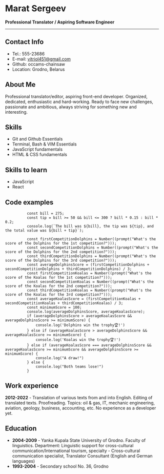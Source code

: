 # Marat Sergeev

**Professional Translator / Aspiring Software Engineer**

---

## Contact Info

- Tel.: 555-23686
- E-mail: vitriol451@gmail.com
- Github: occams-chainsaw
- Location: Grodno, Belarus

## About Me

Professional translator/editor, aspiring front-end developer. Organized, dedicated, enthusiastic and hard-working. Ready to face new challenges, passionate and ambitious, always striving for something new and interesting.

## Skills

- Git and Github Essentials
- Terminal, Bash & VIM Essentials
- JavaScript fundamentals
- HTML & CSS fundamentals

## Skills to learn

- JavaScript
- React

## Code examples

```
          const bill = 275;
          const tip = bill >= 50 && bill <= 300 ? bill * 0.15 : bill * 0.2;
          console.log(`The bill was ${bill}, the tip was ${tip}, and the total value was ${bill + tip}`);
```

```
          const firstCompetitionDolphins = Number((prompt("What's the score of the Dolphins for the 1st competition?")));
          const secondCompetitionDolphins = Number((prompt("What's the score of the Dolphins for the 2nd competition?")));
          const thirdCompetitionDolphins = Number((prompt("What's the score of the Dolphins for the 3rd competition?")));
          const averageDolphinsScore = (firstCompetitionDolphins + secondCompetitionDolphins + thirdCompetitionDolphins) / 3;
          const firstCompetitionKoalas = Number((prompt("What's the score of the Koalas for the 1st competition?")));
          const secondCompetitionKoalas = Number((prompt("What's the score of the Koalas for the 2nd competition?")));
          const thirdCompetitionKoalas = Number((prompt("What's the score of the Koalas for the 3rd competition?")));
          const averageKoalasScore = (firstCompetitionKoalas + secondCompetitionKoalas + thirdCompetitionKoalas) / 3;
          const minimumScore = 100;
          console.log(averageDolphinsScore, averageKoalasScore);
          if (averageDolphinsScore > averageKoalasScore && averageDolphinsScore >= minimumScore) {
              console.log('Dolphins win the trophy🏆!')
          } else if (averageKoalasScore > averageDolphinsScore && averageKoalasScore >= minimumScore) {
              console.log('Koalas win the trophy🏆!')
          } else if (averageKoalasScore === averageDolphinsScore && averageKoalasScore >= minimumScore && averageDolphinsScore >= minimumScore) {
              console.log("A draw!")
          } else {
              console.log("Both teams lose!")
          }
```

## Work experience

**2012-2022** - Translation of various texts from and into English. Editing of translated texts. Proofreading. Topics: oil & gas, IT, mechanic engineering, aviation, geology, business, accounting, etc. No experience as a developer yet.

## Education

- **2004-2009** - Yanka Kupala State University of Grodno. Faculty of linguistics. Department: Linguistic support for cross-cultural communication/International tourism, specialty - Cross-cultural communication specialist, Translator Consultant (English and German languages)
- **1993-2004** - Secondary school No. 36, Grodno
